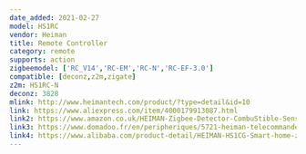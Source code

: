 ```yaml
---
date_added: 2021-02-27
model: HS1RC
vendor: Heiman
title: Remote Controller
category: remote
supports: action
zigbeemodel: ['RC_V14','RC-EM','RC-N','RC-EF-3.0']
compatible: [deconz,z2m,zigate]
z2m: HS1RC-N
deconz: 3828
mlink: http://www.heimantech.com/product/?type=detail&id=10
link: https://www.aliexpress.com/item/4000179913087.html
link2: https://www.amazon.co.uk/HEIMAN-Zigbee-Detector-CombuStible-Sensor/dp/B07C6QYZ3W
link3: https://www.domadoo.fr/en/peripheriques/5721-heiman-telecommande-porte-cles-de-scenes-zigbee.html
link4: https://www.alibaba.com/product-detail/HEIMAN-HS1CG-Smart-home-zigbee-Natural_60379571509.html
---
```

